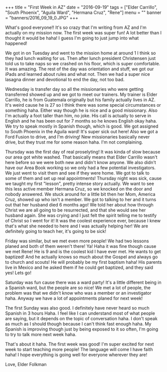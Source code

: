 +++
title = "First Week in AZ"
date = "2016-09-19"
tags = ["Elder Carrillo", "South Phoenix", "Aguila Ward", "Hermana Cruz", "Rene"]
menu = ""
banner = "banners/2016_09_19_0.JPG"
+++

What's good everyone!! It's so crazy that I'm writing from AZ and I'm
actually on my mission now. The first week was super fun! A lot better
than I thought it would be haha! I guess I'm going to just jump into
what happened!

We got in on Tuesday and went to the mission home at around 1 I think
so they had lunch waiting for us. Then after lunch president
Christensen just told us to take naps so we crashed on his floor,
which is super comfortable. It was amazing. The rest of the day was
orientation and stuff, we got our iPads and learned about rules and
what not. Then we had a super nice lasagna dinner and devotional to
end the day, not too bad.

Wednesday is transfer day so all the missionaries who were getting
transferred showed up and we got to meet our trainers. My trainer is
Elder Carrillo, he is from Guatemala originally but his family
actually lives in AZ. It's weird cause he is 27 so I think there was
some special circumstances or something haha. Either way though he is
nice and a good missionary. Also I'm actually a foot taller than him,
no joke. His call is actually to serve in English and he has been out
for 7 months so he knows English okay haha. We try to speak mostly in
Spanish though, which is good. We got assigned to South Phoenix in the
Aguila ward! It's super sick out here! Also we got a Ford Fusion to
drive, and I'm driving! New missionaries basically never drive, but
they trust me for some reason haha. I'm not complaining.

Thursday was the first day of real proselyting! It was kinda of slow
because our area got white washed. That basically means that Elder
Carrillo wasn't here before so we were both new and didn't know
anyone. We also didn't have our Area Book working so we only had a few
potential investigators. We just went to visit them and see if they
were home. We got to talk to some of them and set up real
appointments! Thursday night was sick, cause we taught my first
"lesson", pretty intense story actually. We want to see this less
active member Hermana Cruz, so we knocked on the door and nobody
answered. We stuck around for a little bit then her Mom, America Cruz,
showed up who isn't a member. We got to talking to her and it turns
out that her husband died 6 months ago! We told her about how through
Christ we are all going to be resurrected, and that she would see her
husband again. She was crying and I just felt the spirit telling me to
testify of Christ so I went for it! It was the coolest experience
ever, because I knew that's what she needed to here and I was actually
helping her! We are definitely going to teach her, it's going to be
sick!

Friday was similar, but we met even more people! We had two lessons
planed and both of them weren't there! Ya! Haha it was fine though
cause we met Rene! He is 9 and is the coolest kid I have ever met. He
wants to get baptized! And he actually knows so much about the Gospel
and always go to church and scouts! He will probably be my first
baptism haha! His parents live in Mexico and he asked them if he could
get baptized, and they said yes! Lets go!

Saturday was fun cause there was a ward party! It's a little different
being in a Spanish ward, but the people are so nice! We met a lot of
people, the problem was that we didn't know who was a member or an
investigator haha. Anyway we have a lot of appointments planed for
next week!

The first Sunday was also good. I definitely have never heard so much
Spanish in 3 hours Haha. I feel like I can understand most of what
people are saying, but it depends on the topic of conversation haha. I
don't speak as much as I should though because I can't think fast
enough haha. My Spanish is improving though just by being exposed to
it so often, I'm going to try to talk more next week haha.

That's about it haha. The first week was good! I'm super excited for
next week to start teaching more people! The language will come I have
faith haha! I hope everything is going well for everyone wherever they
are!

Love,
Elder Folkman